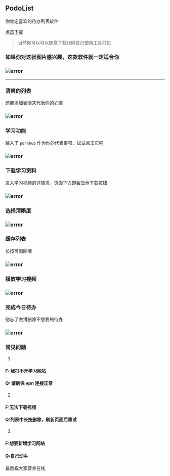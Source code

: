 ## PodoList

你肯定喜欢的待办列表软件

[点击下载](./dict/podo.apk)

> 当然你可以可以随意下载代码自己使用工具打包



### 如果你对这张图片感兴趣，这款软件就一定适合你

### ![error](./img/img0.png)

---

### 清爽的列表

还能添加表情来代表你的心情

### ![error](./img/img1.png)

### 学习功能

输入了 `pornhub` 作为你的代表事项，试试点击它吧

### ![error](./img/img2.png)

### 下载学习资料

进入学习视频的详情页，页面下方即会显示下载按钮

### ![error](./img/img3.png)

### 选择清晰度

### ![error](./img/img4.png)

### 缓存列表

长按可删除噢

### ![error](./img/img5.png)

### 播放学习视频

### ![error](./img/img6.png)

### 完成今日待办

别忘了左滑删除不想要的待办

### ![error](./img/img7.png)



### 常见问题

1.

#### F: 我打不开学习网站

#### Q: 请确保 vpn 连接正常

2.

#### F:无法下载视频

#### Q:列表中长按删除，刷新页面后重试

3.

#### F:想要新增学习网站

#### Q:自己动手



最后祝大家营养在线